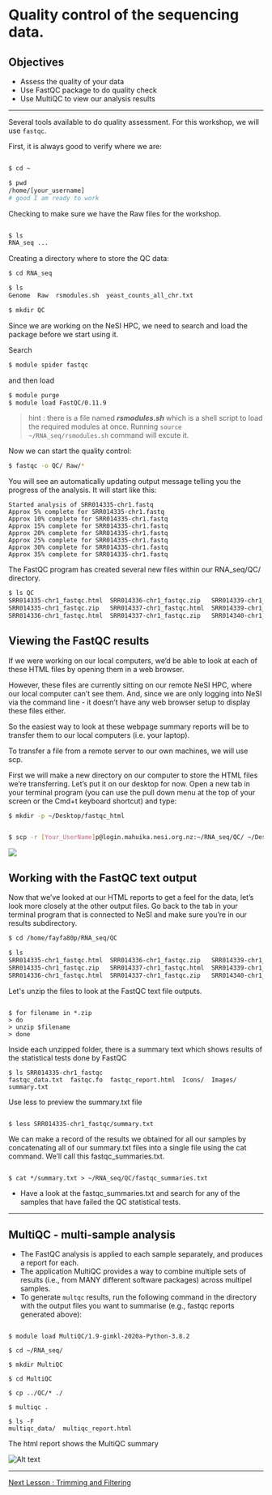 # Quality control of the sequencing data.

## Objectives
- Assess the quality of your data
- Use FastQC package to do quality check
- Use MultiQC to view our analysis results
---

Several tools available to do quality assessment. For this workshop, we will use `fastqc`.

First, it is always good to verify where we are:

```bash

$ cd ~

$ pwd
/home/[your_username]
# good I am ready to work

```

Checking to make sure we have the Raw files for the workshop.

```bash

$ ls
RNA_seq ...

```

Creating a directory where to store the QC data:

```bash
$ cd RNA_seq
```

```bash
$ ls
Genome  Raw  rsmodules.sh  yeast_counts_all_chr.txt
```

```bash
$ mkdir QC
```

Since we are working on the NeSI HPC, we need to search and load the package before we start using it.

Search

```bash
$ module spider fastqc
```

and then load 

```bash
$ module purge
$ module load FastQC/0.11.9
```
>hint : there is a file named ***rsmodules.sh*** which is a shell script to load the required modules at once. Running `source ~/RNA_seq/rsmodules.sh` command will excute it. 

Now we can start the quality control:

```bash
$ fastqc -o QC/ Raw/*

```
You will see an automatically updating output message telling you the progress of the analysis. It will start like this:

```
Started analysis of SRR014335-chr1.fastq
Approx 5% complete for SRR014335-chr1.fastq
Approx 10% complete for SRR014335-chr1.fastq
Approx 15% complete for SRR014335-chr1.fastq
Approx 20% complete for SRR014335-chr1.fastq
Approx 25% complete for SRR014335-chr1.fastq
Approx 30% complete for SRR014335-chr1.fastq
Approx 35% complete for SRR014335-chr1.fastq

```

The FastQC program has created several new files within our RNA_seq/QC/ directory.

```bash
$ ls QC
SRR014335-chr1_fastqc.html  SRR014336-chr1_fastqc.zip   SRR014339-chr1_fastqc.html  SRR014340-chr1_fastqc.zip
SRR014335-chr1_fastqc.zip   SRR014337-chr1_fastqc.html  SRR014339-chr1_fastqc.zip   SRR014341-chr1_fastqc.html
SRR014336-chr1_fastqc.html  SRR014337-chr1_fastqc.zip   SRR014340-chr1_fastqc.html  SRR014341-chr1_fastqc.zip

```

## Viewing the FastQC results

If we were working on our local computers, we’d be able to look at each of these HTML files by opening them in a web browser.

However, these files are currently sitting on our remote NeSI HPC, where our local computer can’t see them. And, since we are only logging into NeSI via the command line - it doesn’t have any web browser setup to display these files either.

So the easiest way to look at these webpage summary reports will be to transfer them to our local computers (i.e. your laptop).

To transfer a file from a remote server to our own machines, we will use scp.

First we will make a new directory on our computer to store the HTML files we’re transferring. Let’s put it on our desktop for now. Open a new tab in your terminal program (you can use the pull down menu at the top of your screen or the Cmd+t keyboard shortcut) and type:

```bash
$ mkdir -p ~/Desktop/fastqc_html 
```

```bash

$ scp -r [Your_UserName]p@login.mahuika.nesi.org.nz:~/RNA_seq/QC/ ~/Desktop/fastqc_html

```

![](https://github.com/foreal17/RNA-seq-workshop/blob/master/Prep_Files/Images/fqc1_2.png)

## Working with the FastQC text output
Now that we’ve looked at our HTML reports to get a feel for the data, let’s look more closely at the other output files. Go back to the tab in your terminal program that is connected to NeSI and make sure you’re in our results subdirectory.

```bash
$ cd /home/fayfa80p/RNA_seq/QC

$ ls
SRR014335-chr1_fastqc.html  SRR014336-chr1_fastqc.zip   SRR014339-chr1_fastqc.html  SRR014340-chr1_fastqc.zip
SRR014335-chr1_fastqc.zip   SRR014337-chr1_fastqc.html  SRR014339-chr1_fastqc.zip   SRR014341-chr1_fastqc.html
SRR014336-chr1_fastqc.html  SRR014337-chr1_fastqc.zip   SRR014340-chr1_fastqc.html  SRR014341-chr1_fastqc.zip

```
Let's unzip the files to look at the FastQC text file outputs.

```

$ for filename in *.zip
> do
> unzip $filename
> done

```

Inside each unzipped folder, there is a summary text which shows results of the statistical tests done by FastQC

```
$ ls SRR014335-chr1_fastqc
fastqc_data.txt  fastqc.fo  fastqc_report.html	Icons/	Images/  summary.txt

```

Use less to preview the summary.txt file

```

$ less SRR014335-chr1_fastqc/summary.txt

```

We can make a record of the results we obtained for all our samples by concatenating all of our summary.txt files into a single file using the cat command. We’ll call this fastqc_summaries.txt.

```

$ cat */summary.txt > ~/RNA_seq/QC/fastqc_summaries.txt 

```

* Have a look at the fastqc_summaries.txt and search for any of the samples that have failed the QC statistical tests.

---
## MultiQC -  multi-sample analysis

 - The FastQC analysis is applied to each sample separately, and produces a report for each.
 - The application MultiQC provides a way to combine multiple sets of results (i.e., from MANY 
 different software packages) across multipel samples.
 - To generate `multqc` results, run the following command in the directory with the output files you want to summarise (e.g., fastqc reports generated above):
 
```{bash, eval=FALSE}

$ module load MultiQC/1.9-gimkl-2020a-Python-3.8.2

$ cd ~/RNA_seq/

$ mkdir MultiQC

$ cd MultiQC

$ cp ../QC/* ./

$ multiqc .

$ ls -F
multiqc_data/  multiqc_report.html

```
The html report shows the MultiQC summary

![Alt text](https://github.com/foreal17/RNA-seq-workshop/blob/master/Prep_Files/Images/MQC1.png)

- - - 
[Next Lesson : Trimming and Filtering](../2.Trimming_And_Filtering/README.md)